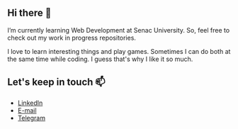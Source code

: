 ## Hi there 👋

<p>I’m currently learning Web Development at Senac University. So, feel free to check out my work in progress repositories.</p> 
<p>I love to learn interesting things and play games. Sometimes I can do both at the same time while coding. I guess that's why I like it so much.</p>

## Let's keep in touch 📫
- [LinkedIn](https://www.linkedin.com/in/luiz-garrido/)
- [E-mail](mailto:lcgds@live.com)
- [Telegram](t.me/lcgds)

<!--
**lcgds/lcgds** is a ✨ _special_ ✨ repository because its `README.md` (this file) appears on your GitHub profile.

Here are some ideas to get you started:

- 🔭 I’m currently working on ...
- 🌱 I’m currently learning ...
- 👯 I’m looking to collaborate on ...
- 🤔 I’m looking for help with ...
- 💬 Ask me about ...
- 📫 How to reach me: ...
- 😄 Pronouns: ...
- ⚡ Fun fact: ...
-->
